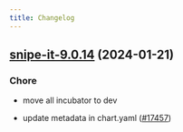 ```yaml
---
title: Changelog
---
```




## [snipe-it-9.0.14](https://github.com/truecharts/charts/compare/snipe-it-9.0.13...snipe-it-9.0.14) (2024-01-21)

### Chore



- move all incubator to dev

- update metadata in chart.yaml ([#17457](https://github.com/truecharts/charts/issues/17457))